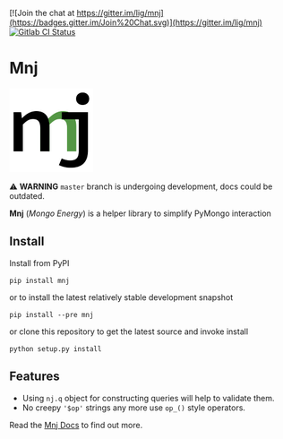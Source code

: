 [![Join the chat at https://gitter.im/lig/mnj](https://badges.gitter.im/Join%20Chat.svg)](https://gitter.im/lig/mnj)
[![Gitlab CI Status](https://gitlab.com/lig/mnj/badges/master/pipeline.svg)](https://gitlab.com/lig/mnj/pipelines)


# Mnj

![Mnj Logo](logo-150.png)

⚠️ **WARNING** `master` branch is undergoing development, docs could be outdated.

**Mnj** (_Mongo Energy_) is a helper library to simplify PyMongo interaction


## Install

Install from PyPI

```shell
pip install mnj
```

or to install the latest relatively stable development snapshot

```shell
pip install --pre mnj
```

or clone this repository to get the latest source and invoke install

```shell
python setup.py install
```


## Features

* Using `nj.q` object for constructing queries will help to validate them.
* No creepy `'$op'` strings any more use `op_()` style operators.

Read the [Mnj Docs](http://mnj.readthedocs.io/) to find out more. 
